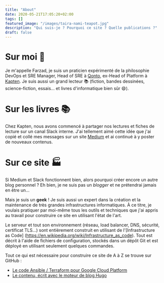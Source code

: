 ```yaml
---
title: "About"
date: 2020-05-21T17:05:20+02:00
tags: []
featured_image: "/images/taira-nami-teapot.jpg"
description: "Qui suis-je ? Pourquoi ce site ? Quelle publications ?"
draft: false
---
```


# Sur moi :man:

Je m'appelle Farzad, je suis un praticien expérimenté de la philosophie DevOps et SRE Manager, Head of SRE à [Qonto](https://qonto.com), ex-Head of Platform
à [Kapten](https://kapten.com). Je suis aussi un grand lecteur :books: (fiction, bandes dessinées, science-fiction, essais... et livres d'informatique bien sûr :smile:).

# Sur les livres :books:

Chez Kapten, nous avons commencé à partager nos lectures et fiches de lecture sur un canal Slack interne.
J'ai tellement aimé cette idée que j'ai copié et collé mes messages sur un site [Medium](https://medium.com/les-lectures-de-farzad)
et ai continué à y poster de nouveaux contenus.

# Sur ce site :factory:

Si Medium et Slack fonctionnent bien, alors pourquoi créer encore un autre blog personnel ?
Eh bien, je ne suis pas un *blogger* et ne prétendrai jamais en être un…

Mais je suis un **geek** ! Je suis aussi un
expert dans la création et la maintenance de très grandes infrastructures informatiques. À ce titre, je voulais pratiquer par moi-même tous les outils et techniques que j'ai appris au travail pour construire ce site en utilisant l'état de l'art.

Le serveur et tout son environnement (réseau, load balancer, DNS, sécurité, certificat TLS...) sont
entièrement construit en utilisant de l'[Infrastructure as Code] (https://en.wikipedia.org/wiki/Infrastructure_as_code).
Tout est décrit à l'aide de fichiers de configuration, stockés dans un dépôt Git
et est déployé en utilisant seulement quelques commandes.

Tout ce qui est nécessaire pour construire ce site de A à Z se trouve sur GitHub :
* [Le code Ansible / Terraform pour Google Cloud Platform](https://github.com/Farzy/self-config)
* [Le contenu, écrit avec le moteur de blog Hugo](https://github.com/Farzy/farzy.org)
